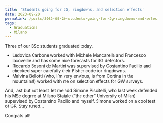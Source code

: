 ```yaml
---
title: 'Students going for 3G, ringdowns, and selection effects'
date: 2023-09-20
permalink: /posts/2023-09-20-students-going-for-3g-ringdowns-and-selection-effects
tags:
  - Graduations
  - Milano
---
```


Three of our BSc students graduated today. 

- Ludovica Carbone worked with Michele Mancarella and Francesco Iacovellie and has some nice forecasts for 3G detectors.
- Riccardo Bosoni de Martini was supervised by Costantino Pacilio and checked super carefully their Fisher code for ringdowns.
- Malvina Bellotti (who, I’m very envious, is from Cortina in the mountains!) worked with me on selection effects for GW surveys.

And, last but not least, let me add Simone Piscitelli, who last week defended his MSc degree at Milano Statale (“the other” University of Milan) supervised by Costantino Pacilio and myself. Simone worked on a cool test of GR. Stay tuned…

Congrats all!

